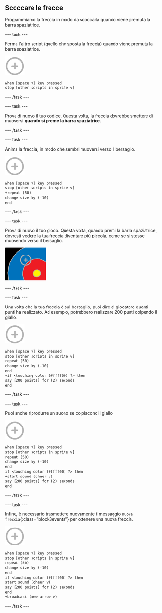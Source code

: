 ## Scoccare le frecce

Programmiamo la freccia in modo da scoccarla quando viene premuta la barra spaziatrice.

\--- task \---

Ferma l'altro script (quello che sposta la freccia) quando viene premuta la barra spaziatrice.

![sprite bersaglio](images/target-sprite.png)

```blocks3
when [space v] key pressed
stop [other scripts in sprite v]
```

\--- /task \---

\--- task \---

Prova di nuovo il tuo codice. Questa volta, la freccia dovrebbe smettere di muoversi **quando si preme la barra spaziatrice**.

\--- /task \---

\--- task \---

Anima la freccia, in modo che sembri muoversi verso il bersaglio.

![sprite bersaglio](images/target-sprite.png)

```blocks3
when [space v] key pressed
stop [other scripts in sprite v]
+repeat (50)
change size by (-10)
end
```

\--- /task \---

\--- task \---

Prova di nuovo il tuo gioco. Questa volta, quando premi la barra spaziatrice, dovresti vedere la tua freccia diventare più piccola, come se si stesse muovendo verso il bersaglio.

![bersaglio con il mirino su di esso](images/archery-animate-test.png)

\--- /task \---

\--- task \---

Una volta che la tua freccia è sul bersaglio, puoi dire al giocatore quanti punti ha realizzato. Ad esempio, potrebbero realizzare 200 punti colpendo il giallo.

![sprite bersaglio](images/target-sprite.png)

```blocks3
when [space v] key pressed
stop [other scripts in sprite v]
repeat (50)
change size by (-10)
end
+if <touching color (#ffff00) ?> then
say [200 points] for (2) seconds
end
```

\--- /task \---

\--- task \---

Puoi anche riprodurre un suono se colpiscono il giallo.

![sprite bersaglio](images/target-sprite.png)

```blocks3
when [space v] key pressed
stop [other scripts in sprite v]
repeat (50)
change size by (-10)
end
if <touching color (#ffff00) ?> then
+start sound (cheer v)
say [200 points] for (2) seconds
end
```

\--- /task \---

\--- task \---

Infine, è necessario trasmettere nuovamente il messaggio `nuova freccia`{:class="block3events"} per ottenere una nuova freccia.

![sprite bersaglio](images/target-sprite.png)

```blocks3
when [space v] key pressed
stop [other scripts in sprite v]
repeat (50)
change size by (-10)
end
if <touching color (#ffff00) ?> then
start sound (cheer v)
say [200 points] for (2) seconds
end
+broadcast (new arrow v)
```

\--- /task \---